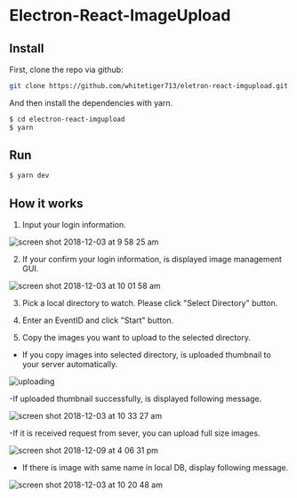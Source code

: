 # Electron-React-ImageUpload


## Install


First, clone the repo via github:

```bash
git clone https://github.com/whitetiger713/eletron-react-imgupload.git
```

And then install the dependencies with yarn.

```bash
$ cd electron-react-imgupload
$ yarn
```

## Run


```bash
$ yarn dev
```

## How it works

1. Input your login information.

![screen shot 2018-12-03 at 9 58 25 am](https://user-images.githubusercontent.com/39380399/49349519-e97c9600-f6e5-11e8-9875-e034289a0fbd.png)

2. If your confirm your login information, is displayed image management GUI.

  ![screen shot 2018-12-03 at 10 01 58 am](https://user-images.githubusercontent.com/39380399/49349541-087b2800-f6e6-11e8-9292-fa7f4cd449c4.png)
  
3. Pick a local directory to watch. Please click "Select Directory" button.

4. Enter an EventID and click "Start" button.

5. Copy the images you want to upload to the selected directory.
- If you copy images into selected directory, is uploaded thumbnail to your server automatically.

![uploading](https://user-images.githubusercontent.com/39380399/49349760-19786900-f6e7-11e8-9f06-1da6b687b16d.png)

-If uploaded thumbnail successfully, is displayed following message.

![screen shot 2018-12-03 at 10 33 27 am](https://user-images.githubusercontent.com/39380399/49349783-3b71eb80-f6e7-11e8-870c-45a379d37f40.png)

-If it is received request from sever, you can upload full size images.

![screen shot 2018-12-09 at 4 06 31 pm](https://user-images.githubusercontent.com/39380399/49694848-d463a380-fbcc-11e8-984f-446a6b8982e1.png)

- If there is image with same name in local DB, display following message.

![screen shot 2018-12-03 at 10 20 48 am](https://user-images.githubusercontent.com/39380399/49349603-555efe80-f6e6-11e8-85a1-437a0a287fad.png)

